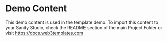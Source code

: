 # Demo Content

This demo content is used in the template demo. To import this content to your Sanity Studio, check the README section of the main Project Folder or visit https://docs.web3templates.com

